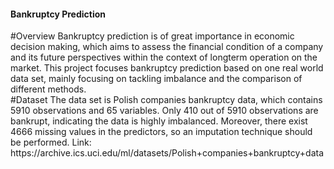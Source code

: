 <H4>Bankruptcy Prediction</H4>
#Overview
Bankruptcy prediction is of great importance in economic decision making, which aims to assess the financial condition of a company and its future perspectives within the context of longterm operation on the market. This project focuses bankruptcy prediction based on one real world data set, mainly focusing on tackling imbalance and the comparison of different methods.
</br>
#Dataset
The data set is Polish companies bankruptcy data, which contains 5910 observations and 65 variables. Only 410 out of 5910 observations are bankrupt, indicating the data is highly imbalanced. Moreover, there exist 4666 missing values in the predictors, so an imputation technique should be performed. Link: https://archive.ics.uci.edu/ml/datasets/Polish+companies+bankruptcy+data
